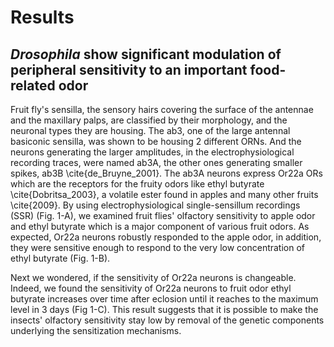 # Results

## _Drosophila_ show significant modulation of peripheral sensitivity to an important food-related odor

Fruit fly's sensilla, the sensory hairs covering the surface of the antennae and the maxillary palps, are classified by their morphology, and the neuronal types they are housing.
The ab3, one of the large antennal basiconic sensilla, was shown to be housing 2 different ORNs.
And the neurons generating the larger amplitudes, in the electrophysiological recording traces, were named ab3A, the other ones generating smaller spikes, ab3B \cite{de_Bruyne_2001}.
The ab3A neurons express Or22a ORs which are the receptors for the fruity odors like ethyl butyrate \cite{Dobritsa_2003}, a volatile ester found in apples and many other fruits \cite{2009}.
By using electrophysiological single-sensillum recordings (SSR) (Fig.
1-A), we examined fruit flies' olfactory sensitivity to apple odor and ethyl butyrate which is a major component of various fruit odors.
As expected, Or22a neurons robustly responded to the apple odor, in addition, they were sensitive enough to respond to the very low concentration of ethyl butyrate (Fig.
1-B).

Next we wondered, if the sensitivity of Or22a neurons is changeable.
Indeed, we found the sensitivity of Or22a neurons to fruit odor ethyl butyrate increases over time after eclosion until it reaches to the maximum level in 3 days (Fig 1-C).
This result suggests that it is possible to make the insects' olfactory sensitivity stay low by removal of the genetic components underlying the sensitization mechanisms.


